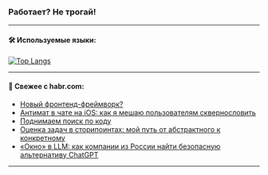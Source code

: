 ### Работает? Не трогай!

---
<!--
#### 🛠️ Technical stack:

![Java](https://img.shields.io/badge/Java-informational?logo=Oracle&style=flat&logoColor=white&color=FF4500)
![Kotlin](https://img.shields.io/badge/Kotlin-informational?logo=Kotlin&style=flat&logoColor=white&color=774D97)
![TS](https://img.shields.io/badge/TypeScript-informational?logo=typeScript&style=flat&logoColor=black&color=017acc)
![Python](https://img.shields.io/badge/Python-informational?logo=Python&style=flat&logoColor=black&color=ffdd54) <br>
![Spring](https://img.shields.io/badge/Spring-informational?logo=Spring&style=flat&logoColor=white&color=6DB33F) 
![SpringBoot](https://img.shields.io/badge/SpringBoot-informational?logo=SpringBoot&style=flat&logoColor=white&color=6DB33F)
![Nest](https://img.shields.io/badge/NestJS-informational?logo=NestJS&style=flat&logoColor=white&color=E0234E) 
![NodeJS](https://img.shields.io/badge/NodeJS-informational?logo=node.js&style=flat&logoColor=white&color=70A760)<br>
![PostgreSQL](https://img.shields.io/badge/PostgreSQL-informational?logo=PostgreSQL&style=flat&logoColor=white&color=DAA520)
![MongoDB](https://img.shields.io/badge/MongoDB-informational?logo=MongoDB&style=flat&logoColor=white&color=870000)
![Apache](https://img.shields.io/badge/Apache-informational?logo=apache&style=flat&logoColor=white&color=f74e28)

___ 
-->

#### 🛠️ Используемые языки:

[![Top Langs](https://github-readme-stats-u2qms2cxw-advtsettinggmailcoms-projects.vercel.app/api/top-langs/?username=zloylis&langs_count=10&hide_title=true&title_color=e6edf3&size_weight=0.5&count_weight=0.5&layout=compact&hide_progress=true&hide_border=true&theme=dracula)](https://github.com/zloylis)

<!---


####  :octocat:&nbsp;&nbsp; Статистика:

![GitHub stats](https://github-readme-stats-u2qms2cxw-advtsettinggmailcoms-projects.vercel.app/api?username=zloylis&show_icons=true&hide_border=true&theme=dracula&title_color=e6edf3&include_all_commits=true&count_private=true&hide_rank=false&hide_title=true&rank_icon=github)
-->
---

#### 💬 Свежее с habr.com:

<!-- BLOG-POST-LIST:START -->
- [Новый фронтенд-фреймворк?](https://habr.com/ru/articles/837938/?utm_source=habrahabr&utm_medium=rss&utm_campaign=837938)
- [Антимат в чате на iOS: как я мешаю пользователям сквернословить](https://habr.com/ru/companies/ru_mts/articles/837906/?utm_source=habrahabr&utm_medium=rss&utm_campaign=837906)
- [Поднимаем поиск по коду](https://habr.com/ru/articles/837844/?utm_source=habrahabr&utm_medium=rss&utm_campaign=837844)
- [Оценка задач в сторипоинтах: мой путь от абстрактного к конкретному](https://habr.com/ru/companies/kuper/articles/836626/?utm_source=habrahabr&utm_medium=rss&utm_campaign=836626)
- [«Окно» в LLM: как компании из России найти безопасную альтернативу ChatGPT](https://habr.com/ru/companies/just_ai/articles/831156/?utm_source=habrahabr&utm_medium=rss&utm_campaign=831156)
<!-- BLOG-POST-LIST:END -->

---
